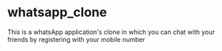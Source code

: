 # whatsapp_clone
This is a whatsApp application's clone in which you can chat with your friends by registering with your mobile number
